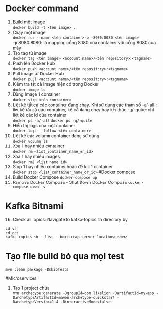 # Docker command
1. Build một image<br/>
```docker build -t <tên image> .```
2. Chạy một image<br/>
```docker run --name <tên container>-p -8080:8080 <tên image>```<br/>-p 8080:8080: là mapping cổng 8080 của container với cổng 8080 của máy<br/>
3. Tạo tag từ image<br/>
```docker tag <tên image> <account name>/<tên repository>:<tagname>```
4. Push lên Docker Hub<br/>
```docker push <account name>/<tên repository>:<tagname>```
5. Pull image từ Docker Hub<br/>
```docker pull <account name>/<tên repository>:<tagname>```
6. Kiểm tra tất cả Image hiện có trong Docker<br/>
```docker image ls```
7. Dừng Image 1 container<br/>
```docker stop <tên container>```
8. Liệt kê tất cả các container đang chạy. Khi sử dụng các tham số -a/-all : liệt kê tất cả các container, kể cả đang chạy hay kết thúc -q/-quite: chỉ liệt kê các id của container <br/>
```docker ps -a/-all```
```docker ps -q/-quite```
9. Hiển thị logs của một container<br/>
```docker logs --follow <tên container>```
10. Liệt kê các volumn container đang sử dụng<br/>
```docker volumn ls```
11. Xóa 1 hay nhiều container<br/>
```docker rm <list_container_name_or_id>```
12. Xóa 1 hay nhiều images<br/>
```docker rmi <list_name_id>```
13. Stop 1 hay nhiều container hoặc để kill 1 container<br/>
```docker stop <list_container_name_or_id>```
#Docker compose
14. Build Docker Compose
```docker-compose up```
15. Remove Docker Compose - Shut Down Docker Compose
```docker-compose down -v```
# Kafka Bitnami
16. Check all topics: Navigate to kafka-topics.sh directory by
```
cd var
cd opt
kafka-topics.sh --list --bootstrap-server localhost:9092
```
# Tạo file build bỏ qua mọi test<br/>
```mvn clean package -DskipTests```

#Microservices
1. Tạo 1 project chứa <br/>
```mvn archetype:generate -DgroupId=com.likelion -DartifactId=my-app -DarchetypeArtifactId=maven-archetype-quickstart -DarchetypeVersion=1.4 -DinteractiveMode=false```


